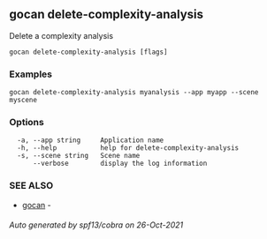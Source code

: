## gocan delete-complexity-analysis

Delete a complexity analysis

```
gocan delete-complexity-analysis [flags]
```

### Examples

```
gocan delete-complexity-analysis myanalysis --app myapp --scene myscene
```

### Options

```
  -a, --app string     Application name
  -h, --help           help for delete-complexity-analysis
  -s, --scene string   Scene name
      --verbose        display the log information
```

### SEE ALSO

* [gocan](gocan.md)	 - 

###### Auto generated by spf13/cobra on 26-Oct-2021
